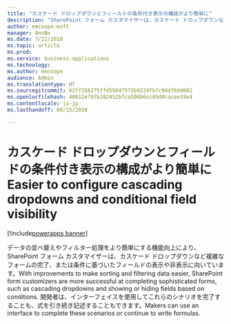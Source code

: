 ```yaml
---
title: "カスケード ドロップダウンとフィールドの条件付き表示の構成がより簡単に"
description: "SharePoint フォーム カスタマイザーは、カスケード ドロップダウンなど複雑なフォーム シナリオの完了、または条件に基づいたフィールドの表示や非表示に向いています。"
author: emcoope-msft
manager: AnnBe
ms.date: 7/22/2018
ms.topic: article
ms.prod: 
ms.service: business-applications
ms.technology: 
ms.author: emcoope
audience: Admin
ms.translationtype: HT
ms.sourcegitcommit: 62ff356275ffd55047573b9224fb7c94df8dd602
ms.openlocfilehash: 48012e797b282452b7ca596b6cc0540cacee19e4
ms.contentlocale: ja-jp
ms.lasthandoff: 08/15/2018

---
```

# <a name="easier-to-configure-cascading-dropdowns-and-conditional-field-visibility"></a><span data-ttu-id="62c7e-103">カスケード ドロップダウンとフィールドの条件付き表示の構成がより簡単に</span><span class="sxs-lookup"><span data-stu-id="62c7e-103">Easier to configure cascading dropdowns and conditional field visibility</span></span>

[!include[powerapps banner](../includes/powerapps.md)]




<span data-ttu-id="62c7e-104">データの並べ替えやフィルター処理をより簡単にする機能向上により、SharePoint フォーム カスタマイザーは、カスケード ドロップダウンなど複雑なフォームの完了、または条件に基づいたフィールドの表示や非表示に向いています。</span><span class="sxs-lookup"><span data-stu-id="62c7e-104">With improvements to make sorting and filtering data easier, SharePoint form customizers are more successful at completing sophisticated forms, such as cascading dropdowns and showing or hiding fields based on conditions.</span></span> <span data-ttu-id="62c7e-105">開発者は、インターフェイスを使用してこれらのシナリオを完了することも、式を引き続き記述することもできます。</span><span class="sxs-lookup"><span data-stu-id="62c7e-105">Makers can use an interface to complete these scenarios or continue to write formulas.</span></span>

